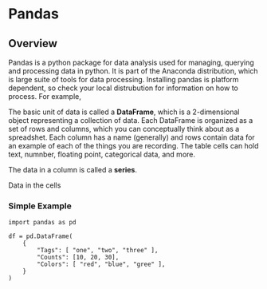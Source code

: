 # Pandas

## Overview

Pandas is a python package for data analysis used for managing, querying and processing data in python.  It is part of the Anaconda distribution, which is large suite of tools for data processing.  Installing pandas is platform dependent, so check your local distrubution for information on how to process.  For example, 

The basic unit of data is called a **DataFrame**, which is a 2-dimensional object representing a collection of data.  Each DataFrame is organized as a set of rows and columns, which you can conceptually think about as a spreadshet.  Each column has a name (generally) and rows contain data for an example of each of the things you are recording.  The table cells can hold text, numnber, floating point, categorical data, and more.  

The data in a column is called a **series**.

Data in the cells 

### Simple Example

    import pandas as pd

    df = pd.DataFrame(
        {
            "Tags": [ "one", "two", "three" ],
            "Counts": [10, 20, 30],
            "Colors": [ "red", "blue", "gree" ],
        }
    )